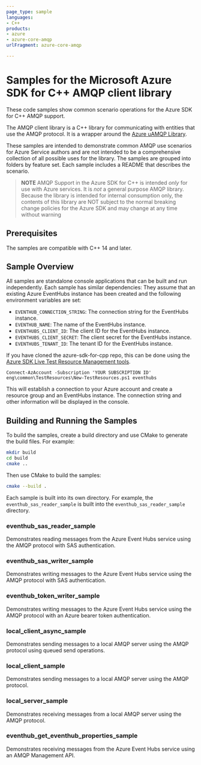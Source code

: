 ```yaml
---
page_type: sample
languages:
- C++
products:
- azure
- azure-core-amqp
urlFragment: azure-core-amqp

---
```


# Samples for the Microsoft Azure SDK for C++ AMQP client library

These code samples show common scenario operations for the Azure SDK for C++ AMQP support.

The AMQP client library is a C++ library for communicating with entities that use the AMQP 
protocol. It is a wrapper around the [Azure uAMQP Library](https://github.com/Azure/azure-uamqp-c/).

These samples are intended to demonstrate common AMQP use scenarios for Azure Service authors and are 
not intended to be a comprehensive collection of all possible uses for the library. The samples are
grouped into folders by feature set. Each sample includes a README that describes the scenario.

> **NOTE** AMQP Support in the Azure SDK for C++ is intended *only* for use with Azure services. 
It is *not* a general purpose AMQP library. Because the library is intended for internal consumption only, 
the contents of this library are NOT subject to the normal breaking change policies for the Azure SDK and 
may change at any time without warning

## Prerequisites

The samples are compatible with C++ 14 and later.

## Sample Overview

All samples are standalone console applications that can be built and run independently. Each sample has similar dependencies: They assume that an existing 
Azure EventHubs instance has been created and the following environment variables are set:

- `EVENTHUB_CONNECTION_STRING`: The connection string for the EventHubs instance.
- `EVENTHUB_NAME`: The name of the EventHubs instance.
- `EVENTHUBS_CLIENT_ID`: The client ID for the EventHubs instance.
- `EVENTHUBS_CLIENT_SECRET`: The client secret for the EventHubs instance.
- `EVENTHUBS_TENANT_ID`: The tenant ID for the EventHubs instance.

If you have cloned the azure-sdk-for-cpp repo, this can be done using the [Azure SDK Live Test Resource Management tools](https://github.com/Azure/azure-sdk-tools/blob/main/eng/common/TestResources/README.md).


```pwsh
Connect-AzAccount -Subscription 'YOUR SUBSCRIPTION ID'
eng\common\TestResources\New-TestResources.ps1 eventhubs	
```

This will establish a connection to your Azure account and create a resource group and an EventHubs instance. The connection string and other information will be displayed in the console.


## Building and Running the Samples
To build the samples, create a build directory and use CMake to generate the build files. For example:

```bash
mkdir build
cd build
cmake ..
```

Then use CMake to build the samples:

```bash
cmake --build .
```

Each sample is built into its own directory. For example, the `eventhub_sas_reader_sample` is built into the `eventhub_sas_reader_sample` directory.

### eventhub_sas_reader_sample
Demonstrates reading messages from the Azure Event Hubs service using the AMQP protocol with SAS authentication.

### eventhub_sas_writer_sample
Demonstrates writing messages to the Azure Event Hubs service using the AMQP protocol with SAS authentication.

### eventhub_token_writer_sample
Demonstrates writing messages to the Azure Event Hubs service using the AMQP protocol with an Azure bearer token authentication.

### local_client_async_sample
Demonstrates sending messages to a local AMQP server using the AMQP protocol using queued send operations.

### local_client_sample
Demonstrates sending messages to a local AMQP server using the AMQP protocol.

### local_server_sample
Demonstrates receiving messages from a local AMQP server using the AMQP protocol.

### eventhub_get_eventhub_properties_sample
Demonstrates receiving messages from the Azure Event Hubs service using an AMQP Management API.

